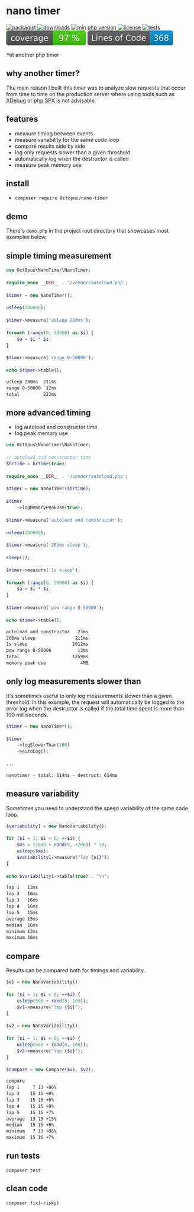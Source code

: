 # nano timer

[![packagist](https://poser.pugx.org/8ctopus/nano-timer/v)](https://packagist.org/packages/8ctopus/nano-timer)
[![downloads](https://poser.pugx.org/8ctopus/nano-timer/downloads)](https://packagist.org/packages/8ctopus/nano-timer)
[![min php version](https://poser.pugx.org/8ctopus/nano-timer/require/php)](https://packagist.org/packages/8ctopus/nano-timer)
[![license](https://poser.pugx.org/8ctopus/nano-timer/license)](https://packagist.org/packages/8ctopus/nano-timer)
[![tests](https://github.com/8ctopus/nano-timer/actions/workflows/tests.yml/badge.svg)](https://github.com/8ctopus/nano-timer/actions/workflows/tests.yml)
![code coverage badge](https://raw.githubusercontent.com/8ctopus/nano-timer/image-data/coverage.svg)
![lines of code](https://raw.githubusercontent.com/8ctopus/nano-timer/image-data/lines.svg)

Yet another php timer

## why another timer?

The main reason I built this timer was to analyze slow requests that occur from time to time on the production server where using tools such as [XDebug](https://github.com/xdebug/xdebug) or [php SPX](https://github.com/NoiseByNorthwest/php-spx) is not advisable.

## features

- measure timing between events
- measure variability for the same code loop
- compare results side by side
- log only requests slower than a given threshold
- automatically log when the destructor is called
- measure peak memory use

## install

- `composer require 8ctopus/nano-timer`

## demo

There's `demo.php` in the project root directory that showcases most examples below.

## simple timing measurement

```php
use Oct8pus\NanoTimer\NanoTimer;

require_once __DIR__ . '/vendor/autoload.php';

$timer = new NanoTimer();

usleep(200000);

$timer->measure('usleep 200ms');

foreach (range(0, 50000) as $i) {
    $a = $i * $i;
}

$timer->measure('range 0-50000');

echo $timer->table();
```

```txt
usleep 200ms  211ms
range 0-50000  12ms
total         223ms
```

## more advanced timing

- log autoload and constructor time
- log peak memory use

```php
use Oct8pus\NanoTimer\NanoTimer;

// autoload and constructor time
$hrtime = hrtime(true);

require_once __DIR__ . '/vendor/autoload.php';

$timer = new NanoTimer($hrtime);

$timer
    ->logMemoryPeakUse(true);

$timer->measure('autoload and constructor');

usleep(200000);

$timer->measure('200ms sleep');

sleep(1);

$timer->measure('1s sleep');

foreach (range(0, 50000) as $i) {
    $a = $i * $i;
}

$timer->measure('pow range 0-50000');

echo $timer->table();
```

```txt
autoload and constructor   23ms
200ms sleep               211ms
1s sleep                 1012ms
pow range 0-50000          13ms
total                    1259ms
memory peak use             4MB
```

## only log measurements slower than

It's sometimes useful to only log measurements slower than a given threshold. In this example, the request will automatically be logged to the error log when the destructor is called if the total time spent is more than 100 milliseconds.

```php
$timer = new NanoTimer();

$timer
    ->logSlowerThan(100)
    ->autoLog();

...
```
```txt
nanotimer - total: 614ms - destruct: 614ms
```

## measure variability

Sometimes you need to understand the speed variability of the same code loop.

```php
$variability1 = new NanoVariability();

for ($i = 1; $i < 6; ++$i) {
    $ms = (1000 + rand(0, +200)) * 10;
    usleep($ms);
    $variability1->measure("lap {$i}");
}

echo $variability1->table(true) . "\n";
```

```txt
lap 1   13ms
lap 2   16ms
lap 3   16ms
lap 4   16ms
lap 5   15ms
average 15ms
median  16ms
minimum 13ms
maximum 16ms
```

## compare

Results can be compared both for timings and variability.

```php
$v1 = new NanoVariability();

for ($i = 1; $i < 6; ++$i) {
    usleep(500 + rand(0, 100));
    $v1->measure("lap {$i}");
}

$v2 = new NanoVariability();

for ($i = 1; $i < 6; ++$i) {
    usleep(500 + rand(0, 100));
    $v2->measure("lap {$i}");
}

$compare = new Compare($v1, $v2);
```

```txt
compare
lap 1     7 13 +86%
lap 2    15 15 +0%
lap 3    15 15 +0%
lap 4    15 15 +0%
lap 5    15 16 +7%
average  13 15 +15%
median   15 15 +0%
minimum   7 13 +86%
maximum  15 16 +7%
```

## run tests

    composer test

## clean code

    composer fix(-risky)

